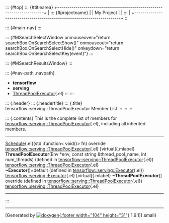 ::: {#top}
::: {#titlearea}
+-----------------------------------------------------------------------+
| ::: {#projectname}                                                    |
| My Project                                                            |
| :::                                                                   |
+-----------------------------------------------------------------------+
:::

::: {#main-nav}
:::

::: {#MSearchSelectWindow onmouseover="return searchBox.OnSearchSelectShow()" onmouseout="return searchBox.OnSearchSelectHide()" onkeydown="return searchBox.OnSearchSelectKey(event)"}
:::

::: {#MSearchResultsWindow}
:::

::: {#nav-path .navpath}
-   **tensorflow**
-   **serving**
-   [ThreadPoolExecutor](classtensorflow_1_1serving_1_1ThreadPoolExecutor.html){.el}
:::
:::

::: {.header}
::: {.headertitle}
::: {.title}
tensorflow::serving::ThreadPoolExecutor Member List
:::
:::
:::

::: {.contents}
This is the complete list of members for
[tensorflow::serving::ThreadPoolExecutor](classtensorflow_1_1serving_1_1ThreadPoolExecutor.html){.el},
including all inherited members.

  ---------------------------------------------------------------------------------------------------------------------------------------------------------------------------------------------------------- ------------------------------------------------------------------------------------------------------- --------------------
  [Schedule](classtensorflow_1_1serving_1_1ThreadPoolExecutor.html#a5d81e166c32207d3ce4c378927e0f131){.el}(std::function\< void()\> fn) override                                                             [tensorflow::serving::ThreadPoolExecutor](classtensorflow_1_1serving_1_1ThreadPoolExecutor.html){.el}   [virtual]{.mlabel}
  **ThreadPoolExecutor**(Env \*env, const string &thread\_pool\_name, int num\_threads) (defined in [tensorflow::serving::ThreadPoolExecutor](classtensorflow_1_1serving_1_1ThreadPoolExecutor.html){.el})   [tensorflow::serving::ThreadPoolExecutor](classtensorflow_1_1serving_1_1ThreadPoolExecutor.html){.el}   
  **\~Executor**()=default (defined in [tensorflow::serving::Executor](classtensorflow_1_1serving_1_1Executor.html){.el})                                                                                    [tensorflow::serving::Executor](classtensorflow_1_1serving_1_1Executor.html){.el}                       [virtual]{.mlabel}
  **\~ThreadPoolExecutor**() override (defined in [tensorflow::serving::ThreadPoolExecutor](classtensorflow_1_1serving_1_1ThreadPoolExecutor.html){.el})                                                     [tensorflow::serving::ThreadPoolExecutor](classtensorflow_1_1serving_1_1ThreadPoolExecutor.html){.el}   
  ---------------------------------------------------------------------------------------------------------------------------------------------------------------------------------------------------------- ------------------------------------------------------------------------------------------------------- --------------------
:::

------------------------------------------------------------------------

[Generated by [![doxygen](doxygen.svg){.footer width="104"
height="31"}](https://www.doxygen.org/index.html) 1.9.1]{.small}
